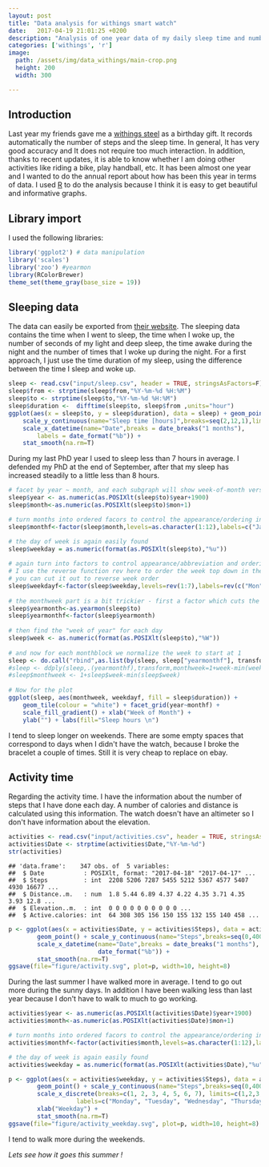 ```yaml
---
layout: post
title: "Data analysis for withings smart watch"
date:   2017-04-19 21:01:25 +0200
description: "Analysis of one year data of my daily sleep time and number of steps."
categories: ['withings', 'r']
image:
  path: /assets/img/data_withings/main-crop.png
  height: 200
  width: 300

---
```


## Introduction

Last year my friends gave me a [withings
steel](https://www.withings.com/us/en/products/activite-steel) as a birthday
gift. It records automatically the number of steps and the sleep time. In
general, It has very good accuracy and It does not require too much
interaction. In addition, thanks to recent updates, it is able to know whether I
am doing other activities like riding a bike, play handball, etc.  It has been almost
one year and I wanted to do the annual report about how has been this year in
terms of data.  I used
[R](https://en.wikipedia.org/wiki/R_(programming_language)) to do the analysis
because I think it is easy to get beautiful and informative graphs. 

## Library import 

I used the following libraries:

```r
library('ggplot2') # data manipulation
library('scales')
library('zoo') #yearmon
library(RColorBrewer)
theme_set(theme_gray(base_size = 19))
```

## Sleeping data

The data can easily be exported from [their
website](https://healthmate.withings.com/).  The sleeping data contains the
time when I went to sleep, the time when I woke up, the number of seconds of my
light and deep sleep, the time awake during the night and the number of times
that I woke up during the night.
For a first approach, I just use the time duration of my sleep, using the
difference between the time I sleep and woke up.

```r
sleep <- read.csv("input/sleep.csv", header = TRUE, stringsAsFactors=F)
sleep$from <- strptime(sleep$from,"%Y-%m-%d %H:%M")
sleep$to <- strptime(sleep$to,"%Y-%m-%d %H:%M")
sleep$duration <-  difftime(sleep$to, sleep$from ,units="hour")
ggplot(aes(x = sleep$to, y = sleep$duration), data = sleep) + geom_point(na.rm=T) +
	scale_y_continuous(name="Sleep time [hours]",breaks=seq(2,12,1),limits=c(2,11)) +
	scale_x_datetime(name="Date",breaks = date_breaks("1 months"),
        labels = date_format("%b")) +
 	stat_smooth(na.rm=T) 
```

<amp-img src="/assets/img/data_withings/sleep.svg" alt="Sleep data" height="576" width="720" layout="responsive"></amp-img>

During my last PhD year I used to sleep less than 7 hours in average. I
defended my PhD at the end of September, after that my sleep has increased
steadily to a little less than 8 hours.

```r
# facet by year ~ month, and each subgraph will show week-of-month versus weekday the year is simple
sleep$year <- as.numeric(as.POSIXlt(sleep$to)$year+1900)
sleep$month<-as.numeric(as.POSIXlt(sleep$to)$mon+1)

# turn months into ordered facors to control the appearance/ordering in the presentation
sleep$monthf<-factor(sleep$month,levels=as.character(1:12),labels=c("Jan","Feb","Mar","Apr","May","Jun","Jul","Aug","Sep","Oct","Nov","Dec"),ordered=TRUE)

# the day of week is again easily found
sleep$weekday = as.numeric(format(as.POSIXlt(sleep$to),"%u"))
 
# again turn into factors to control appearance/abbreviation and ordering
# I use the reverse function rev here to order the week top down in the graph
# you can cut it out to reverse week order
sleep$weekdayf<-factor(sleep$weekday,levels=rev(1:7),labels=rev(c("Mon","Tue","Wed","Thu","Fri","Sat","Sun")),ordered=TRUE)
 
# the monthweek part is a bit trickier - first a factor which cuts the data into month chunks
sleep$yearmonth<-as.yearmon(sleep$to)
sleep$yearmonthf<-factor(sleep$yearmonth)
 
# then find the "week of year" for each day
sleep$week <- as.numeric(format(as.POSIXlt(sleep$to),"%W"))
 
# and now for each monthblock we normalize the week to start at 1
sleep <- do.call("rbind",as.list(by(sleep, sleep["yearmonthf"], transform, monthweek=1+week-min(week))))
#sleep <- ddply(sleep,.(yearmonthf),transform,monthweek=1+week-min(week))
#sleep$monthweek <- 1+sleep$week-min(sleep$week)
 
# Now for the plot
ggplot(sleep, aes(monthweek, weekdayf, fill = sleep$duration)) +
	geom_tile(colour = "white") + facet_grid(year~monthf) +
	scale_fill_gradient() + xlab("Week of Month") +
	ylab("") + labs(fill="Sleep hours \n") 
```

<amp-img src="/assets/img/data_withings/calendar.svg" alt="Calendar sleep data" height="504" width="504" layout="responsive"></amp-img>

I tend to sleep longer on weekends. There are some empty spaces that correspond
to days when I didn't have the watch, because I broke the bracelet a couple of
times. Still it is very cheap to replace on ebay.

## Activity time

Regarding the activity time. I have the information about the number of steps
that I have done each day.  A number of calories and distance is calculated
using this information. The watch doesn't have an altimeter so I don't have
information about the elevation. 

```r
activities <- read.csv("input/activities.csv", header = TRUE, stringsAsFactors=F)
activities$Date <- strptime(activities$Date,"%Y-%m-%d")
str(activities)
```

```
## 'data.frame':	347 obs. of  5 variables:
##  $ Date           : POSIXlt, format: "2017-04-18" "2017-04-17" ...
##  $ Steps          : int  2208 5206 7287 5455 5212 5367 4577 5407 4930 16677 ...
##  $ Distance..m.   : num  1.8 5.44 6.89 4.37 4.22 4.35 3.71 4.35 3.93 12.8 ...
##  $ Elevation..m.  : int  0 0 0 0 0 0 0 0 0 0 ...
##  $ Active.calories: int  64 308 305 156 150 155 132 155 140 458 ...
```

```r
p <- ggplot(aes(x = activities$Date, y = activities$Steps), data = activities) +
        geom_point() + scale_y_continuous(name="Steps",breaks=seq(0,40000,5000)) +
        scale_x_datetime(name="Date",breaks = date_breaks("1 months"), labels =
                         date_format("%b")) +
        stat_smooth(na.rm=T)
ggsave(file="figure/activity.svg", plot=p, width=10, height=8)
```

<amp-img src="/assets/img/data_withings/activity.svg" alt="Activity data" height="576" width="720" layout="responsive"></amp-img>

During the last summer I have walked more in average. I tend to go out more
during the sunny days.  In addition I have been walking less than last year
because I don't have to walk to much to go working.

```r
activities$year <- as.numeric(as.POSIXlt(activities$Date)$year+1900)
activities$month<-as.numeric(as.POSIXlt(activities$Date)$mon+1)

# turn months into ordered facors to control the appearance/ordering in the presentation
activities$monthf<-factor(activities$month,levels=as.character(1:12),labels=c("Jan","Feb","Mar","Apr","May","Jun","Jul","Aug","Sep","Oct","Nov","Dec"),ordered=TRUE)

# the day of week is again easily found
activities$weekday = as.numeric(format(as.POSIXlt(activities$Date),"%u"))

p <- ggplot(aes(x = activities$weekday, y = activities$Steps), data = activities) +
        geom_point() + scale_y_continuous(name="Steps",breaks=seq(0,40000,5000)) +
        scale_x_discrete(breaks=c(1, 2, 3, 4, 5, 6, 7), limits=c(1,2,3,4,5,6,7),
                   labels=c("Monday", "Tuesday", "Wednesday", "Thursday", "Friday", "Saturday", "Sunday")) +
        xlab("Weekday") +
        stat_smooth(na.rm=T)
ggsave(file="figure/activity_weekday.svg", plot=p, width=10, height=8)
```

<amp-img src="/assets/img/data_withings/activity_weekday.svg" alt="Activity data weekdays" height="576" width="720" layout="responsive"></amp-img>

I tend to walk more during the weekends.

_Lets see how it goes this summer !_
